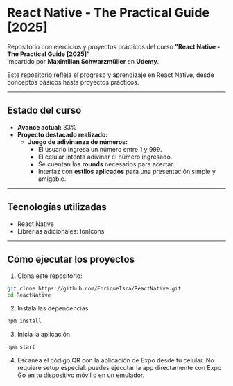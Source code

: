 # React Native - The Practical Guide [2025]

Repositorio con ejercicios y proyectos prácticos del curso **"React Native - The Practical Guide [2025]"**  
impartido por **Maximilian Schwarzmüller** en **Udemy**.  

Este repositorio refleja el progreso y aprendizaje en React Native, desde conceptos básicos hasta proyectos prácticos.

---

## Estado del curso

- **Avance actual:** 33%  
- **Proyecto destacado realizado:**  
  - **Juego de adivinanza de números:**  
    - El usuario ingresa un número entre 1 y 999.  
    - El celular intenta adivinar el número ingresado.  
    - Se cuentan los **rounds** necesarios para acertar.  
    - Interfaz con **estilos aplicados** para una presentación simple y amigable.

---

## Tecnologías utilizadas

- React Native  
- Librerías adicionales: IonIcons

---

## Cómo ejecutar los proyectos

1. Clona este repositorio:

```bash
git clone https://github.com/EnriqueIsra/ReactNative.git
cd ReactNative
```
2. Instala las dependencias
```bash
npm install
```
3. Inicia la aplicación
```bash
npm start
```
4. Escanea el código QR con la aplicación de Expo desde tu celular.
No requiere setup especial. puedes ejecutar la app directamente con Expo Go en tu dispositivo móvil o en un emulador.
